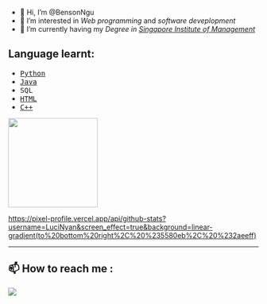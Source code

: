 - 👋 Hi, I’m @BensonNgu
- 👀 I’m interested in <em>Web programming</em> and <em>software deveplopment</em>
- 🌱 I’m currently having my <em>Degree in <a href="https://www.sim.edu.sg/">Singapore Institute of Management</a></em>

## Language learnt:
- [<kbd>Python</kbd>](https://github.com/BensonNgu/Python)
- [<kbd>Java</kbd>](https://github.com/BensonNgu/java)
- <kbd>SQL</kbd>
- [<kbd>HTML</kbd>](https://github.com/BensonNgu/HTML-notes)
- [<kbd>C++</kbd>](https://github.com/BensonNgu/CPP)
<div>
  <img height="180em" src="https://github-readme-stats.vercel.app/api/top-langs/?username=bensonngu&layout=compact&langs_count=8&theme=dracula"/>
</div>

https://pixel-profile.vercel.app/api/github-stats?username=LuciNyan&screen_effect=true&background=linear-gradient(to%20bottom%20right%2C%20%235580eb%2C%20%232aeeff)

---

## 📫 How to reach me :
[![](https://github.com/gauravghongde/social-icons/blob/master/SVG/Color/LinkedIN.svg)](https://www.linkedin.com/in/bensonnguchengjie)



